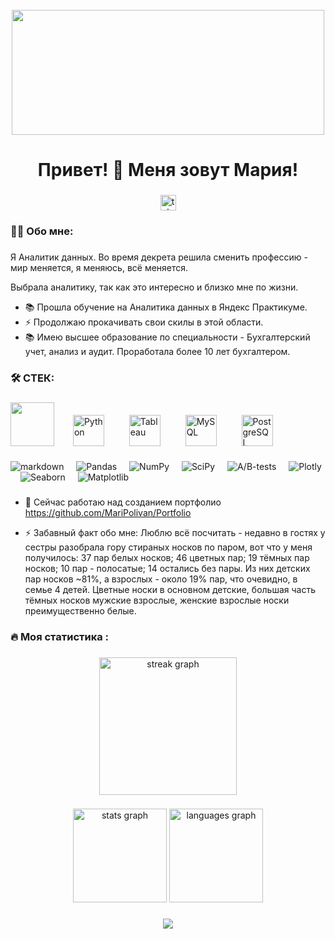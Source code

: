 <br clear="both">

<div align="center">
  <img height="200" width="500" src="https://i.pinimg.com/originals/0d/92/e0/0d92e0e493ea0f893f7df906ad8c4efb.gif"  />
</div>

###

<h1 align="center">Привет! 👋 Меня зовут Мария!</h1>

###

<div align="center">
  <a href="https://t.me/maripolivan" target="_blank">
    <img src="https://img.shields.io/static/v1?message=Telegram&logo=telegram&label=&color=2CA5E0&logoColor=white&labelColor=&style=for-the-badge" height="25" alt="telegram logo"  />
  </a>
</div>

###

<h3 align="left">👩‍💻  Обо мне: </h3>

###
Я Аналитик данных.
Во время декрета решила сменить профессию - мир меняется, я меняюсь, всё меняется.

Выбрала аналитику, так как это интересно и близко мне по жизни. 

- 📚 Прошла обучение на Аналитика данных в Яндекс Практикуме.
- ⚡ Продолжаю прокачивать свои скилы в этой области.
- 📚 Имею высшее образование по специальности - Бухгалтерский учет, анализ и аудит. Проработала более 10 лет бухгалтером.

###

<h3 align="left">🛠  СТЕК:</h3>

###
<div align="left">
 <img src="https://cdn.jsdelivr.net/gh/devicons/devicon/icons/jupyter/jupyter-original-wordmark.svg" width="70"/>
   <img width="12" />
<href="https://www.python.org/" target="_blank"><img style="margin: 10px" src="https://profilinator.rishav.dev/skills-assets/python-original.svg" alt="Python" height="50" />  
  <img width="12" />
<href="https://www.tableau.com/" target="_blank"><img style="margin: 10px" src="https://profilinator.rishav.dev/skills-assets/tableau.svg" alt="Tableau" height="50" />  
  <img width="12" />
<href="https://www.mysql.com/" target="_blank"><img style="margin: 10px" src="https://profilinator.rishav.dev/skills-assets/mysql-original-wordmark.svg" alt="MySQL" height="50" />   
  <img width="12" />
<href="https://www.postgresql.org/" target="_blank"><img style="margin: 10px" src="https://profilinator.rishav.dev/skills-assets/postgresql-original-wordmark.svg" alt="PostgreSQL" height="50" /> 
  <img width="12" />
  
</div>

![markdown](https://img.shields.io/badge/Markdown-000000?style=for-the-badge&logo=markdown&logoColor=white) 
<img width="12" />
![Pandas](https://img.shields.io/badge/Pandas-000000?style=for-the-badge&logo=Pandas&logoColor=white)
<img width="12" />
![NumPy](https://img.shields.io/badge/NumPy-000000?style=for-the-badge&logo=NumPy&logoColor=white)
<img width="12" />
![SciPy](https://img.shields.io/badge/SciPy-000000?style=for-the-badge&logo=SciPy&logoColor=white)
<img width="12" />
![A/B-tests](https://img.shields.io/badge/A/B-tests-000000?style=for-the-badge&logo=A/B-tests&logoColor=white)
<img width="12" />
![Plotly](https://img.shields.io/badge/Plotly-000000?style=for-the-badge&logo=Plotly&logoColor=white)
<img width="12" />
![Seaborn](https://img.shields.io/badge/Seaborn-000000?style=for-the-badge&logo=Seaborn&logoColor=white)
<img width="12" />
![Matplotlib](https://img.shields.io/badge/Matplotlib-000000?style=for-the-badge&logo=Matplotlib&logoColor=white)
<img width="12" />
   
###

- 🔭 Сейчас работаю над созданием портфолио https://github.com/MariPolivan/Portfolio
  
- ⚡ Забавный факт обо мне: Люблю всё посчитать -  недавно в гостях у сестры разобрала гору стираных носков по паром, вот что у меня получилось: 37 пар белых носков; 46 цветных пар; 19 тёмных пар носков; 10 пар - полосатые; 14 остались без пары. Из них детских пар носков ~81%, а взрослых - около 19% пар, что очевидно, в семье 4 детей. Цветные носки в основном детские, большая часть тёмных носков мужские взрослые, женские взрослые носки преимущественно белые.

###
<h3 align="left">🔥   Моя статистика :</h3>

###

<div align="center">
  <img src="https://streak-stats.demolab.com?user=filimonovalexey&locale=en&mode=daily&theme=dark&hide_border=false&border_radius=5&order=3" height="220" alt="streak graph"  />
</div>

###

<div align="center">
  <img src="https://github-readme-stats.vercel.app/api?username=MariPolivan&hide_title=false&hide_rank=false&show_icons=true&include_all_commits=true&count_private=true&disable_animations=false&theme=dracula&locale=en&hide_border=false&order=1" height="150" alt="stats graph"  />
  <img src="https://github-readme-stats.vercel.app/api/top-langs?username=MariPolivan&locale=en&hide_title=false&layout=compact&card_width=320&langs_count=5&theme=dracula&hide_border=false&order=2" height="150" alt="languages graph"  />
</div>

###


<div align="center">
<img src="https://komarev.com/ghpvc/?username=MariPolivan&&style=flat-square" align="center" />
</div>  
  
